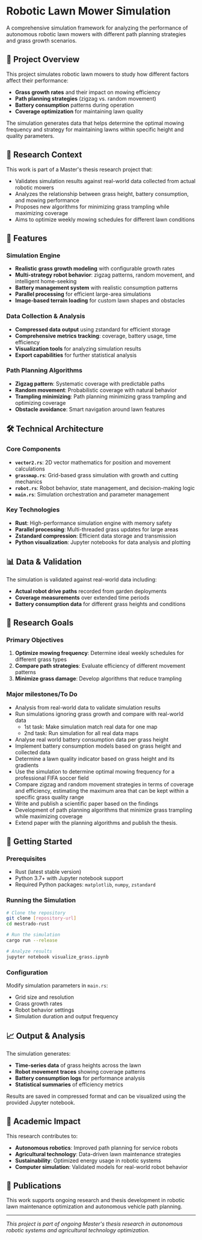 # Robotic Lawn Mower Simulation

A comprehensive simulation framework for analyzing the performance of autonomous robotic lawn mowers with different path
planning strategies and grass growth scenarios.

## 🎯 Project Overview

This project simulates robotic lawn mowers to study how different factors affect their performance:
- **Grass growth rates** and their impact on mowing efficiency
- **Path planning strategies** (zigzag vs. random movement)
- **Battery consumption** patterns during operation
- **Coverage optimization** for maintaining lawn quality

The simulation generates data that helps determine the optimal mowing frequency and strategy for maintaining lawns
within specific height and quality parameters.

## 🔬 Research Context

This work is part of a Master's thesis research project that:
- Validates simulation results against real-world data collected from actual robotic mowers
- Analyzes the relationship between grass height, battery consumption, and mowing performance
- Proposes new algorithms for minimizing grass trampling while maximizing coverage
- Aims to optimize weekly mowing schedules for different lawn conditions

## 🚀 Features

### Simulation Engine
- **Realistic grass growth modeling** with configurable growth rates
- **Multi-strategy robot behavior**: zigzag patterns, random movement, and intelligent home-seeking
- **Battery management system** with realistic consumption patterns
- **Parallel processing** for efficient large-area simulations
- **Image-based terrain loading** for custom lawn shapes and obstacles

### Data Collection & Analysis
- **Compressed data output** using zstandard for efficient storage
- **Comprehensive metrics tracking**: coverage, battery usage, time efficiency
- **Visualization tools** for analyzing simulation results
- **Export capabilities** for further statistical analysis

### Path Planning Algorithms
- **Zigzag pattern**: Systematic coverage with predictable paths
- **Random movement**: Probabilistic coverage with natural behavior
- **Trampling minimizing**: Path planning minimizing grass trampling and optimizing coverage
- **Obstacle avoidance**: Smart navigation around lawn features

## 🛠️ Technical Architecture

### Core Components
- **`vector2.rs`**: 2D vector mathematics for position and movement calculations
- **`grassmap.rs`**: Grid-based grass simulation with growth and cutting mechanics
- **`robot.rs`**: Robot behavior, state management, and decision-making logic
- **`main.rs`**: Simulation orchestration and parameter management

### Key Technologies
- **Rust**: High-performance simulation engine with memory safety
- **Parallel processing**: Multi-threaded grass updates for large areas
- **Zstandard compression**: Efficient data storage and transmission
- **Python visualization**: Jupyter notebooks for data analysis and plotting

## 📊 Data & Validation

The simulation is validated against real-world data including:
- **Actual robot drive paths** recorded from garden deployments
- **Coverage measurements** over extended time periods
- **Battery consumption data** for different grass heights and conditions

## 🎯 Research Goals

### Primary Objectives
1. **Optimize mowing frequency**: Determine ideal weekly schedules for different grass types
2. **Compare path strategies**: Evaluate efficiency of different movement patterns
3. **Minimize grass damage**: Develop algorithms that reduce trampling

### Major milestones/To Do
- Analysis from real-world data to validate simulation results
- Run simulations ignoring grass growth and compare with real-world data
  - 1st task: Make simulation match real data for one map
  - 2nd task: Run simulation for all real data maps
- Analyse real world battery consumption data per grass height
- Implement battery consumption models based on grass height and collected data
- Determine a lawn quality indicator based on grass height and its gradients
- Use the simulation to determine optimal mowing frequency for a professional FIFA soccer field
- Compare zigzag and random movement strategies in terms of coverage and efficiency, estimating the maximum area that
can be kept within a specific grass quality range
- Write and publish a scientific paper based on the findings
- Development of path planning algorithms that minimize grass trampling while maximizing coverage
- Extend paper with the planning algorithms and publish the thesis.


## 🚀 Getting Started

### Prerequisites
- Rust (latest stable version)
- Python 3.7+ with Jupyter notebook support
- Required Python packages: `matplotlib`, `numpy`, `zstandard`

### Running the Simulation
```bash
# Clone the repository
git clone [repository-url]
cd mestrado-rust

# Run the simulation
cargo run --release

# Analyze results
jupyter notebook visualize_grass.ipynb
```

### Configuration
Modify simulation parameters in `main.rs`:
- Grid size and resolution
- Grass growth rates
- Robot behavior settings
- Simulation duration and output frequency

## 📈 Output & Analysis

The simulation generates:
- **Time-series data** of grass heights across the lawn
- **Robot movement traces** showing coverage patterns
- **Battery consumption logs** for performance analysis
- **Statistical summaries** of efficiency metrics

Results are saved in compressed format and can be visualized using the provided Jupyter notebook.

## 🔬 Academic Impact

This research contributes to:
- **Autonomous robotics**: Improved path planning for service robots
- **Agricultural technology**: Data-driven lawn maintenance strategies
- **Sustainability**: Optimized energy usage in robotic systems
- **Computer simulation**: Validated models for real-world robot behavior

## 📝 Publications

This work supports ongoing research and thesis development in robotic lawn maintenance optimization and autonomous
vehicle path planning.

---

*This project is part of ongoing Master's thesis research in autonomous robotic systems and agricultural technology
optimization.*
